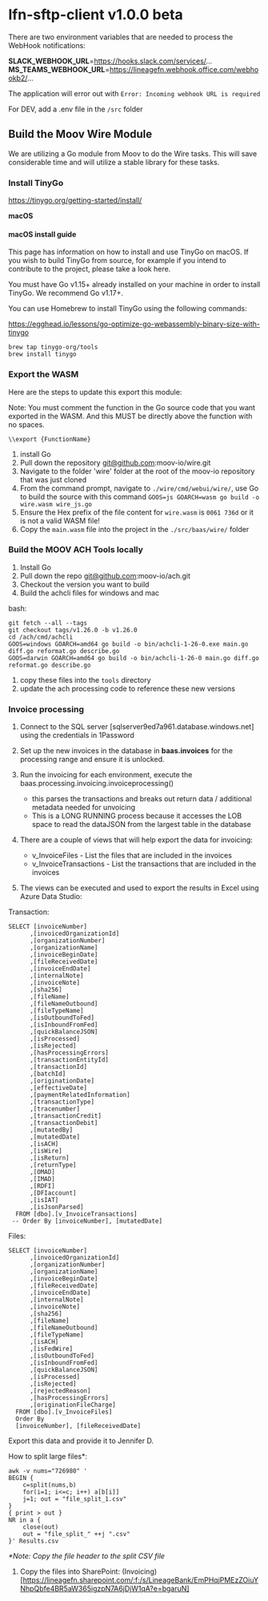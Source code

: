 # lfn-sftp-client v1.0.0 beta

There are two environment variables that are needed to process the WebHook notifications:

**SLACK_WEBHOOK_URL**=https://hooks.slack.com/services/...
**MS_TEAMS_WEBHOOK_URL**=https://lineagefn.webhook.office.com/webhookb2/...

The application will error out with `Error: Incoming webhook URL is required`

For DEV, add a .env file in the `/src` folder


## Build the Moov Wire Module

We are utilizing a Go module from Moov to do the Wire tasks. This will save considerable time and will utilize a stable library for these tasks.

### Install TinyGo

https://tinygo.org/getting-started/install/

**macOS**
#### macOS install guide
This page has information on how to install and use TinyGo on macOS. If you wish to build TinyGo from source, for example if you intend to contribute to the project, please take a look here.

You must have Go v1.15+ already installed on your machine in order to install TinyGo. We recommend Go v1.17+.

You can use Homebrew to install TinyGo using the following commands:

https://egghead.io/lessons/go-optimize-go-webassembly-binary-size-with-tinygo

```
brew tap tinygo-org/tools
brew install tinygo
```

### Export the WASM
Here are the steps to update this export this module:

Note: You must comment the function in the Go source code that you want exported in the WASM. And this MUST be directly above the function with no spaces.
```
\\export {FunctionName}
```

1. install Go
1. Pull down the repository git@github.com:moov-io/wire.git 
1. Navigate to the folder 'wire' folder at the root of the moov-io repository that was just cloned
1. From the command prompt, navigate to `./wire/cmd/webui/wire/`, use Go to build the source with this command `GOOS=js GOARCH=wasm go build -o wire.wasm wire_js.go`
1. Ensure the Hex prefix of the file content for `wire.wasm` is `0061 736d` or it is not a valid WASM file!
1. Copy the `main.wasm` file into the project in the `./src/baas/wire/` folder


### Build the MOOV ACH Tools locally

1. Install Go
1. Pull down the repo git@github.com:moov-io/ach.git
1. Checkout the version you want to build
1. Build the achcli files for windows and mac

bash:
```
git fetch --all --tags
git checkout tags/v1.26.0 -b v1.26.0
cd /ach/cmd/achcli
GOOS=windows GOARCH=amd64 go build -o bin/achcli-1-26-0.exe main.go diff.go reformat.go describe.go
GOOS=darwin GOARCH=amd64 go build -o bin/achcli-1-26-0 main.go diff.go reformat.go describe.go
```
1. copy these files into the `tools` directory
1. update the ach processing code to reference these new versions


### Invoice processing

1. Connect to the SQL server [sqlserver9ed7a961.database.windows.net] using the credentials in 1Password

1. Set up the new invoices in the database in **baas.invoices** for the processing range and ensure it is unlocked.

1. Run the invoicing for each environment, execute the baas.processing.invoicing.invoiceprocessing()
    - this parses the transactions and breaks out return data / additional metadata needed for unvoicing
    - This is a LONG RUNNING process because it accesses the LOB space to read the dataJSON from the largest table in the database

1. There are a couple of views that will help export the data for invoicing:
    - v_InvoiceFiles - List the files that are included in the invoices
    - v_InvoiceTransactions - List the transactions that are included in the invoices

1. The views can be executed and used to export the results in Excel using Azure Data Studio:

Transaction:
```
SELECT [invoiceNumber]
      ,[invoicedOrganizationId]
      ,[organizationNumber]
      ,[organizationName]
      ,[invoiceBeginDate]
      ,[fileReceivedDate]
      ,[invoiceEndDate]
      ,[internalNote]
      ,[invoiceNote]
      ,[sha256]
      ,[fileName]
      ,[fileNameOutbound]
      ,[fileTypeName]
      ,[isOutboundToFed]
      ,[isInboundFromFed]
      ,[quickBalanceJSON]
      ,[isProcessed]
      ,[isRejected]
      ,[hasProcessingErrors]
      ,[transactionEntityId]
      ,[transactionId]
      ,[batchId]
      ,[originationDate]
      ,[effectiveDate]
      ,[paymentRelatedInformation]
      ,[transactionType]
      ,[tracenumber]
      ,[transactionCredit]
      ,[transactionDebit]
      ,[mutatedBy]
      ,[mutatedDate]
      ,[isACH]
      ,[isWire]
      ,[isReturn]
      ,[returnType]
      ,[OMAD]
      ,[IMAD]
      ,[RDFI]
      ,[DFIaccount]
      ,[isIAT]
      ,[isJsonParsed]
  FROM [dbo].[v_InvoiceTransactions]
 -- Order By [invoiceNumber], [mutatedDate]
```

Files:
```
SELECT [invoiceNumber]
      ,[invoicedOrganizationId]
      ,[organizationNumber]
      ,[organizationName]
      ,[invoiceBeginDate]
      ,[fileReceivedDate]
      ,[invoiceEndDate]
      ,[internalNote]
      ,[invoiceNote]
      ,[sha256]
      ,[fileName]
      ,[fileNameOutbound]
      ,[fileTypeName]
      ,[isACH]
      ,[isFedWire]
      ,[isOutboundToFed]
      ,[isInboundFromFed]
      ,[quickBalanceJSON]
      ,[isProcessed]
      ,[isRejected]
      ,[rejectedReason]
      ,[hasProcessingErrors]
      ,[originationFileCharge]
  FROM [dbo].[v_InvoiceFiles]
  Order By
  [invoiceNumber], [fileReceivedDate]
```

Export this data and provide it to Jennifer D.

How to split large files*:

```
awk -v nums="726980" '
BEGIN {        
    c=split(nums,b)
    for(i=1; i<=c; i++) a[b[i]]
    j=1; out = "file_split_1.csv"
} 
{ print > out }
NR in a {
    close(out)
    out = "file_split_" ++j ".csv"
}' Results.csv
```

_*Note: Copy the file header to the split CSV file_

1. Copy the files into SharePoint: (Invoicing)[https://lineagefn.sharepoint.com/:f:/s/LineageBank/EmPHqjPMEzZOiuYNhpQbfe4BR5aW365igzpN7A6jDjW1qA?e=bgaruN]